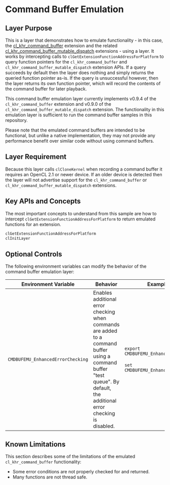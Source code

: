 # Command Buffer Emulation

## Layer Purpose

This is a layer that demonstrates how to emulate functionality - in this case, the [cl_khr_command_buffer](https://www.khronos.org/registry/OpenCL/specs/3.0-unified/html/OpenCL_Ext.html#cl_khr_command_buffer) extension and the related [cl_khr_command_buffer_mutable_dispatch](https://registry.khronos.org/OpenCL/specs/3.0-unified/html/OpenCL_Ext.html#cl_khr_command_buffer_mutable_dispatch) extensions - using a layer.
It works by intercepting calls to `clGetExtensionFunctionAddressForPlatform` to query function pointers for the `cl_khr_command_buffer` and `cl_khr_command_buffer_mutable_dispatch` extension APIs.
If a query succeeds by default then the layer does nothing and simply returns the queried function pointer as-is.
If the query is unsuccessful however, then the layer returns its own function pointer, which will record the contents of the command buffer for later playback.

This command buffer emulation layer currently implements v0.9.4 of the `cl_khr_command_buffer` extension and v0.9.0 of the `cl_khr_command_buffer_mutable_dispatch` extension.
The functionality in this emulation layer is sufficient to run the command buffer samples in this repository.

Please note that the emulated command buffers are intended to be functional, but unlike a native implementation, they may not provide any performance benefit over similar code without using command buffers.

## Layer Requirement

Because this layer calls `clCloneKernel` when recording a command buffer it requires an OpenCL 2.1 or newer device.
If an older device is detected then the layer will not advertise support for the `cl_khr_command_buffer` or `cl_khr_command_buffer_mutable_dispatch` extensions.

## Key APIs and Concepts

The most important concepts to understand from this sample are how to intercept `clGetExtensionFunctionAddressForPlatform` to return emulated functions for an extension.

```c
clGetExtensionFunctionAddressForPlatform
clInitLayer
```

## Optional Controls

The following environment variables can modify the behavior of the command buffer emulation layer:

| Environment Variable | Behavior |  Example Format |
|----------------------|----------|-----------------|
| `CMDBUFEMU_EnhancedErrorChecking` | Enables additional error checking when commands are added to a command buffer using a command buffer "test queue".  By default, the additional error checking is disabled. | `export CMDBUFEMU_EnhancedErrorChecking=1`<br/><br/>`set CMDBUFEMU_EnhancedErrorChecking=1` |

## Known Limitations

This section describes some of the limitations of the emulated `cl_khr_command_buffer` functionality:

* Some error conditions are not properly checked for and returned.
* Many functions are not thread safe.
